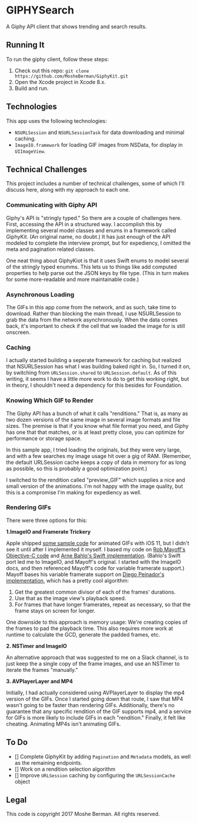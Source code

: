 # GIPHYSearch

A Giphy API client that shows trending and search results. 

## Running It 
To run the giphy client, follow these steps:
1. Check out this repo: `git clone https://github.com/MosheBerman/GiphyKit.git`
2. Open the Xcode project in Xcode 8.x. 
3. Build and run.

## Technologies
This app uses the following technologies:

- `NSURLSession` and `NSURLSessionTask` for data downloading and minimal caching.
- `ImageIO.framework` for loading GIF images from NSData, for display in `UIImageView`.

## Technical Challenges
This project includes a number of technical challenges, some of which I'll discuss here, along with my approach to each one.

### Communicating with Giphy API
Giphy's API is "stringly typed." So there are a couple of challenges here. First, accessing the API in a structured way. I accomplish this by implementing several model classes and enums in a framework called GiphyKit. (An original name, no doubt.) It has just enough of the API modeled to complete the interview prompt, but for expediency, I omitted the meta and pagination related classes. 

One neat thing about GiphyKiot is that it uses Swift enums to model several of the stringly typed enumms. This lets us to things like add computed properties to help parse out the JSON keys by file type. (This in turn makes for some more-readable and more maintainable code.)  

### Asynchronous Loading
The GIFs in this app come from the network, and as such, take time to download. Rather than blocking the main thread, I use NSURLSession to grab the data from the network asynchronously. When the data comes back, it's important to check if the cell that we loaded the image for is still onscreen.


### Caching 
I actually started building a seperate framework for caching but realized that NSURLSession has what I was building baked right in. So, I turned it on, by switching from `URLSession.shared` to `URLSession.default`. As of this writing, it seems I have a little more work to do to get this working right, but in theory, I shouldn't need a dependency for this besides for Foundation.  

### Knowing Which GIF to Render

The Giphy API has a bunch of what it calls "renditions." That is, as many as two dozen versions of the same image in several image formats and file sizes. The premise is that if you know what file format you need, and Giphy has one that that matches, or is at least pretty close, you can optimize for performance or storage space.  

In this sample app, I tried loading the originals, but they were very large, and with a few searches my image usage hit over a gig of RAM. (Remember, the default URLSession cache keeps a copy of data in memory for as long as possible, so this is probably a good optimization point.)

I switched to the rendition called "preview_GIF" which supplies a nice and small version of the animations. I'm not happy with the image quality, but this is a compromise I'm making for expediency as well.

### Rendering GIFs

There were three options for this:

**1.ImageIO and Framerate Trickery**

Apple shipped [some sample code][1] for animated GIFs with iOS 11, but I didn't see it until after I implemented it myself.
I based my code on [Rob Mayoff's Objective-C code][2] and [Arne Bahlo's Swift implementation][3]. (Bahlo's Swift port led me to ImageIO, and Mayoff's original. I started with the ImageIO docs, and then referenced Mayoff's code for variable framerate support.) Mayoff bases his variable framerate support on [Diego Peinador's implementation][4], which has a pretty cool algorithm:

1. Get the greatest common divisor of each of the frames' durations.
2. Use that as the image view's playback speed.
3. For frames that have longer framerates, repeat as necessary, so that the frame stays on screen for longer.

One downside to this approach is memory usage: We're creating copies of the frames to pad the playback time. This also requires more work at runtime to calculate the GCD, generate the padded frames, etc.  

**2. NSTimer and ImageIO**

An alternative approach that was suggested to me on a Slack channel, is to just keep the a single copy of the frame images, and use an NSTimer to iterate the frames "manually." 

**3. AVPlayerLayer and MP4**

Initially, I had actually considered using AVPlayerLayer to display the mp4 version of the GIFs. Once I started going down that route, I saw that MP4 wasn't going to be faster than rendering GIFs. Additionally, there's no guarantee that any specific rendition of the GIF supports mp4, and a service for GIFs is more likely to include GIFs in each "rendition." Finally, it felt like cheating. Animating MP4s isn't animating GIFs.

## To Do 
- [] Complete GiphyKit by adding `Pagination` and `Metadata` models, as well as the remaining endpoints.
- [] Work on a rendition selection algorithm
- [] Improve `URLSession` caching by configuring the `URLSessionCache` object 

## Legal

This code is copyright 2017 Moshe Berman. All rights reserved. 

<!-- Sources -->

[1]: https://developer.apple.com/library/content/samplecode/UsingPhotosFramework/Listings/Shared_AnimatedImage_swift.html
[2]: https://github.com/mayoff/uiimage-from-animated-gif
[3]: https://github.com/bahlo/SwiftGif
[4]: https://github.com/diegopeinador/uiimage-from-animated-gif
